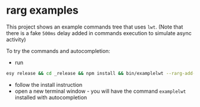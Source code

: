 # rarg examples

This project shows an example commands tree that uses `lwt`.
(Note that there is a fake `500ms` delay added in commands execution to simulate async activity)

To try the commands and autocompletion:

- run

```sh
esy release && cd _release && npm install && bin/examplelwt --rarg-add-path
```

- follow the install instruction
- open a new terminal window - you will have the command `examplelwt` installed with autocompletion
